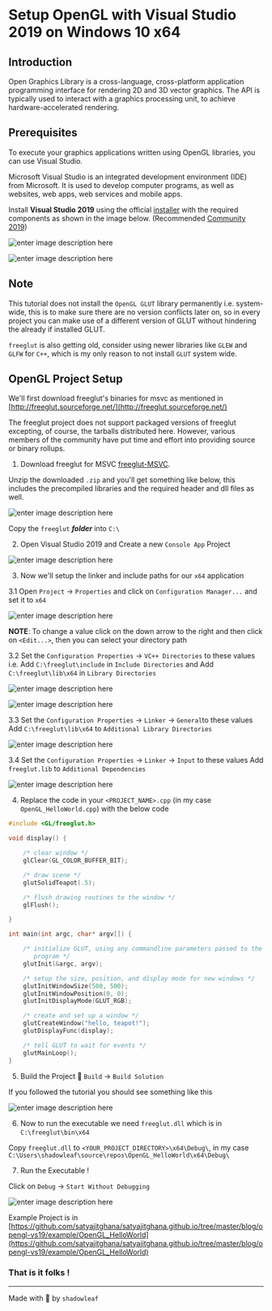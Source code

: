 ﻿# Setup OpenGL with Visual Studio 2019 on Windows 10 x64


## Introduction

Open Graphics Library is a cross-language, cross-platform application programming interface for rendering 2D and 3D vector graphics. The API is typically used to interact with a graphics processing unit, to achieve hardware-accelerated rendering.

## Prerequisites

To execute your graphics applications written using OpenGL libraries, you can use Visual Studio.

Microsoft Visual Studio is an integrated development environment (IDE) from Microsoft. It is used to develop computer programs, as well as websites, web apps, web services and mobile apps.

Install  **Visual Studio 2019**  using the official  [installer](https://visualstudio.microsoft.com/vs/)  with the required components as shown in the image below. (Recommended [Community 2019](https://visualstudio.microsoft.com/thank-you-downloading-visual-studio/?sku=Community&rel=16))

![enter image description here](https://github.com/satyajitghana/satyajitghana.github.io/blob/master/blog/opengl-vs19/assets/install-screen.png?raw=true)

![enter image description here](https://github.com/satyajitghana/satyajitghana.github.io/blob/master/blog/opengl-vs19/assets/install-screen-2.png?raw=true)

## Note

This tutorial does not install the `OpenGL GLUT` library permanently i.e. system-wide, this is to make sure there are no version conflicts later on, so in every project you can make use of a different version of GLUT without hindering the already if installed GLUT.

`freeglut` is also getting old, consider using newer libraries like `GLEW` and `GLFW` for `C++`, which is my only reason to not install `GLUT` system wide.

## OpenGL Project Setup

We'll first download freeglut's binaries for msvc as mentioned in [http://freeglut.sourceforge.net/](http://freeglut.sourceforge.net/)

The freeglut project does not support packaged versions of freeglut excepting, of course, the tarballs distributed here. However, various members of the community have put time and effort into providing source or binary rollups.

1. Download freeglut for MSVC [freeglut-MSVC](https://www.transmissionzero.co.uk/files/software/development/GLUT/freeglut-MSVC.zip).

Unzip the downloaded `.zip` and you'll get something like below, this includes the precompiled libraries and the required header and dll files as well.

![enter image description here](https://github.com/satyajitghana/satyajitghana.github.io/blob/master/blog/opengl-vs19/assets/unzipped.png?raw=true)

Copy the `freeglut` **_folder_** into `C:\`

2. Open Visual Studio 2019 and Create a new `Console App` Project

![enter image description here](https://github.com/satyajitghana/satyajitghana.github.io/blob/master/blog/opengl-vs19/assets/new-project.png?raw=true)

3. Now we'll setup the linker and include paths for our `x64` application

3.1 Open `Project` -> `Properties` and click on `Configuration Manager...` and set it to `x64`

![enter image description here](https://github.com/satyajitghana/satyajitghana.github.io/blob/master/blog/opengl-vs19/assets/project-configuration.png?raw=true)

**NOTE**: To change a value click on the down arrow to the right and then click on `<Edit...>`, then you can select your directory path



3.2 Set the `Configuration Properties` -> `VC++ Directories` to these values
i.e. Add `C:\freeglut\include` in `Include Directories`
and Add `C:\freeglut\lib\x64` in `Library Directories`

![enter image description here](https://github.com/satyajitghana/satyajitghana.github.io/blob/master/blog/opengl-vs19/assets/include-directories.png?raw=true)

![enter image description here](https://github.com/satyajitghana/satyajitghana.github.io/blob/master/blog/opengl-vs19/assets/vcpp-directories.png?raw=true)

3.3 Set the `Configuration Properties` -> `Linker` -> `General`to these values
Add `C:\freeglut\lib\x64` to `Additional Library Directories`

![enter image description here](https://github.com/satyajitghana/satyajitghana.github.io/blob/master/blog/opengl-vs19/assets/linker-general.png?raw=true)

3.4 Set the `Configuration Properties` -> `Linker` -> `Input` to these values
Add `freeglut.lib` to `Additional Dependencies`

![enter image description here](https://github.com/satyajitghana/satyajitghana.github.io/blob/master/blog/opengl-vs19/assets/linker-input.png?raw=true)

4. Replace the code in your `<PROJECT_NAME>.cpp` (in my case `OpenGL_HelloWorld.cpp`) with the below code
```cpp
#include <GL/freeglut.h>

void display() {

    /* clear window */
    glClear(GL_COLOR_BUFFER_BIT);

    /* draw scene */
    glutSolidTeapot(.5);

    /* flush drawing routines to the window */
    glFlush();

}

int main(int argc, char* argv[]) {

    /* initialize GLUT, using any commandline parameters passed to the
       program */
    glutInit(&argc, argv);

    /* setup the size, position, and display mode for new windows */
    glutInitWindowSize(500, 500);
    glutInitWindowPosition(0, 0);
    glutInitDisplayMode(GLUT_RGB);

    /* create and set up a window */
    glutCreateWindow("hello, teapot!");
    glutDisplayFunc(display);

    /* tell GLUT to wait for events */
    glutMainLoop();
}

```
5. Build the Project 🚀
`Build` -> `Build Solution`

If you followed the tutorial you should see something like this

![enter image description here](https://github.com/satyajitghana/satyajitghana.github.io/blob/master/blog/opengl-vs19/assets/build-success.png?raw=true)

6. Now to run the executable we need `freeglut.dll` which is in `C:\freeglut\bin\x64`

Copy `freeglut.dll` to `<YOUR_PROJECT_DIRECTORY>\x64\Debug\`, in my case `C:\Users\shadowleaf\source\repos\OpenGL_HelloWorld\x64\Debug\`

7. Run the Executable ! 

Click on `Debug` -> `Start Without Debugging`

![enter image description here](https://github.com/satyajitghana/satyajitghana.github.io/blob/master/blog/opengl-vs19/assets/output.png?raw=true)

Example Project is in [https://github.com/satyajitghana/satyajitghana.github.io/tree/master/blog/opengl-vs19/example/OpenGL_HelloWorld](https://github.com/satyajitghana/satyajitghana.github.io/tree/master/blog/opengl-vs19/example/OpenGL_HelloWorld)

### That is it folks !

---
Made with 💖 by `shadowleaf`
